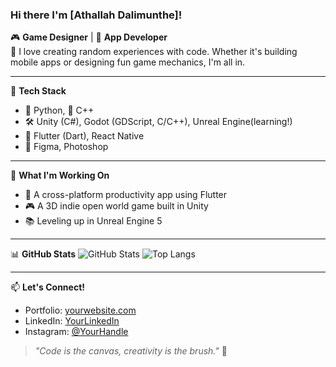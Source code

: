 ### Hi there I'm [Athallah Dalimunthe]!

🎮 **Game Designer** | 📱 **App Developer**  
🔧 I love creating random experiences with code. Whether it's building mobile apps or designing fun game mechanics, I'm all in.

---

🧰 **Tech Stack**
- 🐍 Python, 💠 C++
- 🛠️ Unity (C#), Godot (GDScript, C/C++), Unreal Engine(learning!)
- 📱 Flutter (Dart), React Native
- 🎨 Figma, Photoshop

---

📌 **What I'm Working On**
- 🚀 A cross-platform productivity app using Flutter
- 🎮 A 3D indie open world game built in Unity
- 📚 Leveling up in Unreal Engine 5

---

📊 **GitHub Stats**
![GitHub Stats](https://github-readme-stats.vercel.app/api?athallahdalimunthe=athallahdalimunthe&show_icons=true&theme=tokyonight)
![Top Langs](https://github-readme-stats.vercel.app/api/top-langs/?athallahdalimunthe=athallahdalimunthe&layout=compact&theme=tokyonight)

---

📫 **Let's Connect!**
- Portfolio: [yourwebsite.com](https://yourwebsite.com)
- LinkedIn: [YourLinkedIn](https://linkedin.com/in/yourprofile)
- Instagram: [@YourHandle](https://twitter.com/yourhandle)

> *"Code is the canvas, creativity is the brush."* 🎨
